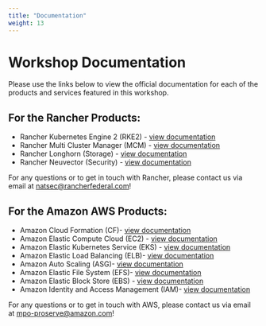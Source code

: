 ```yaml
---
title: "Documentation"
weight: 13
---
```


# Workshop Documentation

Please use the links below to view the official documentation for each of the products and services featured in this workshop.

## For the  Rancher Products:
* Rancher Kubernetes Engine 2 (RKE2) - [view documentation](https://docs.rke2.io)
* Rancher Multi Cluster Manager (MCM) - [view documentation](https://ranchermanager.docs.rancher.com)
* Rancher Longhorn (Storage) - [view documentation](https://docs.longhorn.io)
* Rancher Neuvector (Security) - [view documentation](https://open-docs.neuvector.com)

For any questions or to get in touch with Rancher, please contact us via email at natsec@rancherfederal.com!

## For the Amazon AWS Products:
* Amazon Cloud Formation (CF)- [view documentation](https://docs.aws.amazon.com/cloudformation)
* Amazon Elastic Compute Cloud (EC2) - [view documentation](https://docs.aws.amazon.com/ec2)
* Amazon Elastic Kubernetes Service (EKS) - [view documentation](https://docs.aws.amazon.com/eks)
* Amazon Elastic Load Balancing (ELB)- [view documentation](https://docs.aws.amazon.com/elasticloadbalancing)
* Amazon Auto Scaling (ASG)- [view documentation](https://docs.aws.amazon.com/autoscaling)
* Amazon Elastic File System (EFS)- [view documentation](https://docs.aws.amazon.com/efs)
* Amazon Elastic Block Store (EBS) - [view documentation](https://docs.aws.amazon.com/ebs)
* Amazon Identity and Access Management (IAM)- [view documentation](https://docs.aws.amazon.com/iam)

For any questions or to get in touch with AWS, please contact us via email at mpo-proserve@amazon.com!